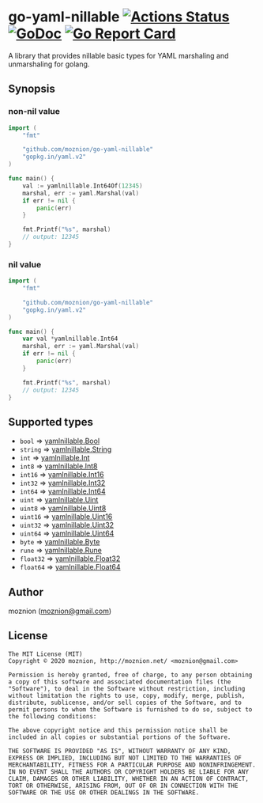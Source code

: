 # go-yaml-nillable [![Actions Status](https://github.com/moznion/go-yaml-nillable/workflows/Go/badge.svg)](https://github.com/moznion/go-yaml-nillable/actions) [![GoDoc](https://godoc.org/github.com/moznion/go-yaml-nillable?status.svg)](https://godoc.org/github.com/moznion/go-yaml-nillable) [![Go Report Card](https://goreportcard.com/badge/github.com/moznion/go-yaml-nillable)](https://goreportcard.com/report/github.com/moznion/go-yaml-nillable)

A library that provides nillable basic types for YAML marshaling and unmarshaling for golang.

## Synopsis

### non-nil value

```go
import (
	"fmt"

	"github.com/moznion/go-yaml-nillable"
	"gopkg.in/yaml.v2"
)

func main() {
	val := yamlnillable.Int64Of(12345)
	marshal, err := yaml.Marshal(val)
	if err != nil {
		panic(err)
	}

	fmt.Printf("%s", marshal)
	// output: 12345
}
```

### nil value

```go
import (
	"fmt"

	"github.com/moznion/go-yaml-nillable"
	"gopkg.in/yaml.v2"
)

func main() {
	var val *yamlnillable.Int64
	marshal, err := yaml.Marshal(val)
	if err != nil {
		panic(err)
	}

	fmt.Printf("%s", marshal)
	// output: 12345
}
```

## Supported types

- `bool` => [yamlnillable.Bool](https://godoc.org/github.com/moznion/go-yaml-nillable#Bool)
- `string` => [yamlnillable.String](https://godoc.org/github.com/moznion/go-yaml-nillable#String)
- `int` => [yamlnillable.Int](https://godoc.org/github.com/moznion/go-yaml-nillable#Int)
- `int8` => [yamlnillable.Int8](https://godoc.org/github.com/moznion/go-yaml-nillable#Int8)
- `int16` => [yamlnillable.Int16](https://godoc.org/github.com/moznion/go-yaml-nillable#Int16)
- `int32` => [yamlnillable.Int32](https://godoc.org/github.com/moznion/go-yaml-nillable#Int32)
- `int64` => [yamlnillable.Int64](https://godoc.org/github.com/moznion/go-yaml-nillable#Int64)
- `uint` => [yamlnillable.Uint](https://godoc.org/github.com/moznion/go-yaml-nillable#Uint)
- `uint8` => [yamlnillable.Uint8](https://godoc.org/github.com/moznion/go-yaml-nillable#Uint8)
- `uint16` => [yamlnillable.Uint16](https://godoc.org/github.com/moznion/go-yaml-nillable#Uint16)
- `uint32` => [yamlnillable.Uint32](https://godoc.org/github.com/moznion/go-yaml-nillable#Uint32)
- `uint64` => [yamlnillable.Uint64](https://godoc.org/github.com/moznion/go-yaml-nillable#Uint64)
- `byte` => [yamlnillable.Byte](https://godoc.org/github.com/moznion/go-yaml-nillable#Byte)
- `rune` => [yamlnillable.Rune](https://godoc.org/github.com/moznion/go-yaml-nillable#Rune)
- `float32` => [yamlnillable.Float32](https://godoc.org/github.com/moznion/go-yaml-nillable#Float32)
- `float64` => [yamlnillable.Float64](https://godoc.org/github.com/moznion/go-yaml-nillable#Float64)

## Author

moznion (<moznion@gmail.com>)

## License

```
The MIT License (MIT)
Copyright © 2020 moznion, http://moznion.net/ <moznion@gmail.com>

Permission is hereby granted, free of charge, to any person obtaining a copy of this software and associated documentation files (the "Software"), to deal in the Software without restriction, including without limitation the rights to use, copy, modify, merge, publish, distribute, sublicense, and/or sell copies of the Software, and to permit persons to whom the Software is furnished to do so, subject to the following conditions:

The above copyright notice and this permission notice shall be included in all copies or substantial portions of the Software.

THE SOFTWARE IS PROVIDED "AS IS", WITHOUT WARRANTY OF ANY KIND, EXPRESS OR IMPLIED, INCLUDING BUT NOT LIMITED TO THE WARRANTIES OF MERCHANTABILITY, FITNESS FOR A PARTICULAR PURPOSE AND NONINFRINGEMENT. IN NO EVENT SHALL THE AUTHORS OR COPYRIGHT HOLDERS BE LIABLE FOR ANY CLAIM, DAMAGES OR OTHER LIABILITY, WHETHER IN AN ACTION OF CONTRACT, TORT OR OTHERWISE, ARISING FROM, OUT OF OR IN CONNECTION WITH THE SOFTWARE OR THE USE OR OTHER DEALINGS IN THE SOFTWARE.
```

